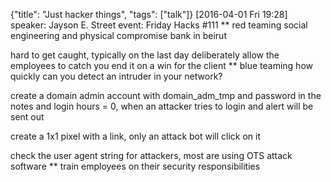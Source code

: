 {"title": "Just hacker things", "tags": ["talk"]}
[2016-04-01 Fri 19:28]
speaker: Jayson E. Street
event: Friday Hacks #111
** red teaming
social engineering and physical compromise
bank in beirut

hard to get caught, typically on the last day deliberately allow the employees to catch you
end it on a win for the client
** blue teaming
how quickly can you detect an intruder in your network?

create a domain admin account with domain_adm_tmp and password in the notes and
login hours = 0, when an attacker tries to login and alert will be sent out

create a 1x1 pixel with a link, only an attack bot will click on it

check the user agent string for attackers, most are using OTS attack software
** train employees on their security responsibilities
